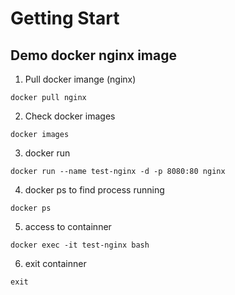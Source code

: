# Getting Start

## Demo docker nginx image

1. Pull docker imange (nginx)

```
docker pull nginx
```

2. Check docker images

```
docker images
```

3. docker run

```
docker run --name test-nginx -d -p 8080:80 nginx
```

4. docker ps to find process running

```
docker ps
```

5. access to containner

```
docker exec -it test-nginx bash
```

6. exit containner

```
exit
```